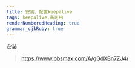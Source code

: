 ```yaml
---
title: 安装、配置keepalive
tags: keepalive,高可用
renderNumberedHeading: true
grammar_cjkRuby: true
---
```

安装
> https://www.bbsmax.com/A/gGdXBn7ZJ4/

